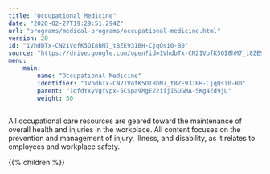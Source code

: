 ```yaml
---
title: "Occupational Medicine"
date: "2020-02-27T19:29:51.294Z"
url: "programs/medical-programs/occupational-medicine.html"
version: 20
id: "1VhdbTx-CN21VofK5OI8hM7_t8ZE931BH-CjqQsi0-B0"
source: "https://drive.google.com/open?id=1VhdbTx-CN21VofK5OI8hM7_t8ZE931BH-CjqQsi0-B0"
menu:
    main:
        name: "Occupational Medicine"
        identifier: "1VhdbTx-CN21VofK5OI8hM7_t8ZE931BH-CjqQsi0-B0"
        parent: "1qfdYxyVgYVpx-5CSpa9MgE22iijISUGMA-5Kg4Zd9jU"
        weight: 50
---
```









All occupational care resources are geared toward the maintenance of overall health and injuries in the workplace. All content focuses on the prevention and management of injury, illness, and disability, as it relates to employees and workplace safety.









{{% children %}}

